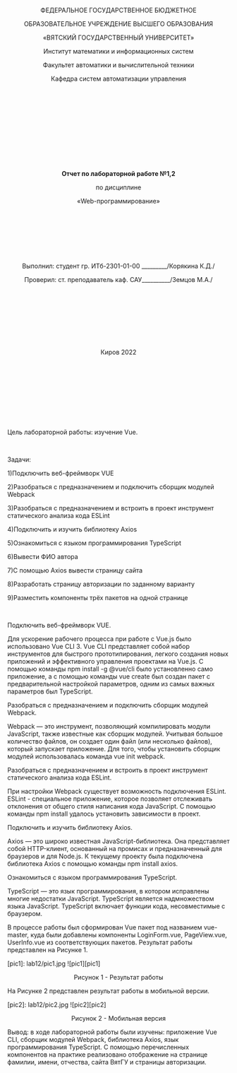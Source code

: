 <p align="center" >ФЕДЕРАЛЬНОЕ ГОСУДАРСТВЕННОЕ БЮДЖЕТНОЕ </p>
<p align="center">ОБРАЗОВАТЕЛЬНОЕ УЧРЕЖДЕНИЕ ВЫСШЕГО ОБРАЗОВАНИЯ</p>
<p align="center">«ВЯТСКИЙ ГОСУДАРСТВЕННЫЙ УНИВЕРСИТЕТ» </p>
<p align="center" >Институт математики и информационных систем</p>
<p align="center">Факультет автоматики и вычислительной техники</p>
<p align="center">Кафедра систем автоматизации управления</p>
<br>
<br>
<br>
<br>
<br>
<br>
<br>
<br>
<br>
<p align="center" ><strong><br>Отчет по лабораторной работе №1,2</br></strong></p>
<p align="center" >по дисциплине</p>
<p align="center" >«Web-программирование»</p>
<br>
<br>
<br>
<br>
<br>
<br>
<p align="center" >Выполнил: студент гр. ИТб-2301-01-00 _________/Корякина К.Д./</p>
<p align="center" >Проверил: ст. преподаватель каф. САУ__________/Земцов М.А./</p>
<br>
<br>
<br>
<br>
<br>
<br>
<br>
<p align="center">Киров 2022</p>
<br>
<br>
<br>
<br>
<br>
<br>
<br>
<br>
<p>Цель лабораторной работы: изучение Vue.</p>
<br>
<p>Задачи:</p>
<p>1)Подключить веб-фреймворк VUE</p>
<p>2)Разобраться с предназначением и подключить сборщик модулей Webpack</p>
<p>3)Разобраться с предназначением и встроить в проект инструмент статического анализа кода ESLint</p>
<p>4)Подключить и изучить библиотеку Axios</p>
<p>5)Ознакомиться с языком программирования TypeScript</p>
<p>6)Вывести ФИО автора</p>
<p>7)С помощью Axios вывести страницу сайта</p>
<p>8)Разработать страницу авторизации по заданному варианту</p>
<p>9)Разместить компоненты трёх пакетов на одной странице</p>
<br>
<p>Подключить веб-фреймворк VUE.</p>
<p>Для ускорение рабочего процесса при работе с Vue.js было использовано Vue CLI 3. 
Vue CLI представляет собой набор инструментов для быстрого прототипирования, 
легкого создания новых приложений и эффективного управления проектами на Vue.js. 
С помощью команды npm install -g @vue/cli было установленно само приложение, а с помощью команды vue create был создан пакет с предварительной настройкой параметров, одним из самых важных параметров был TypeScript. </p>

<p>Разобраться с предназначением и подключить сборщик модулей Webpack.</p>
<p>Webpack — это инструмент, позволяющий компилировать модули JavaScript, также известные как сборщик модулей. 
Учитывая большое количество файлов, он создает один файл (или несколько файлов), который запускает приложение.
Для того, чтобы установить сборщик модулей использовалась команда vue init webpack.</p>

<p>Разобраться с предназначением и встроить в проект инструмент статического анализа кода ESLint.</p>
<p>При настройки Webpack существует возможность подключения ESLint. ESLint - специальное приложение, 
которое позволяет отслеживать отклонения от общего стиля написания кода JavaScript.
С помощью команды npm install удалось установить зависимости в проект.</p>

<p>Подключить и изучить библиотеку Axios.</p>
<p>Axios — это широко известная JavaScript-библиотека. Она представляет собой HTTP-клиент, основанный на промисах и предназначенный для браузеров и для Node.js.
К текущему проекту была подключена библиотека Axios с помощью команды npm install axios.</p>

<p>Ознакомиться с языком программирования TypeScript.</p>
<p>TypeScript — это язык программирования, в котором исправлены многие недостатки JavaScript. 
TypeScript является надмножеством языка JavaScript. TypeScript включает функции кода, несовместимые с браузером.</p>

<p>В процессе работы был сформирован Vue пакет под названием vue-master, куда были добавлены компоненты LoginForm.vue, PageView.vue, UserInfo.vue из соответствующих пакетов. 
Результат работы представлен на Рисунке 1.</p>
[pic1]: lab12/pic1.jpg
![pic1][pic1]
<p align="center">Рисунок 1 - Результат работы</p>

<p>На Рисунке 2 представлен результат работы в мобильной версии.</p>
[pic2]: lab12/pic2.jpg
![pic2][pic2]
<p align="center">Рисунок 2 - Мобильная версия</p>
<p>Вывод: в ходе лабораторной работы были изучены: приложение Vue CLI,  сборщик модулей Webpack, библиотека Axios, язык программирования TypeScript. 
С помощью перечисленных компонентов на практике реализовано отображение на странице фамилии, имени, отчества, сайта ВятГУ и страницы авторизации.</p>
